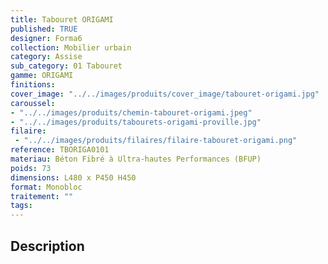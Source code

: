 ```yaml
---
title: Tabouret ORIGAMI 
published: TRUE
designer: Forma6
collection: Mobilier urbain
category: Assise
sub_category: 01 Tabouret
gamme: ORIGAMI
finitions: 
cover_image: "../../images/produits/cover_image/tabouret-origami.jpg"
caroussel: 
- "../../images/produits/chemin-tabouret-origami.jpeg"
- "../../images/produits/tabourets-origami-proville.jpg"
filaire: 
 - "../../images/produits/filaires/filaire-tabouret-origami.png"
reference: TBORIGA0101
materiau: Béton Fibré à Ultra-hautes Performances (BFUP)
poids: 73
dimensions: L480 x P450 H450
format: Monobloc
traitement: ""
tags: 
---
```


## Description

